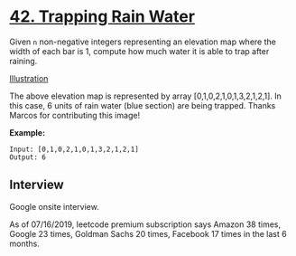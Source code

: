 # [42. Trapping Rain Water](https://leetcode.com/problems/trapping-rain-water/)

Given `n` non-negative integers representing an elevation map where the width of each bar is 1, compute how much water it is able to trap after raining.

[Illustration](https://assets.leetcode.com/uploads/2018/10/22/rainwatertrap.png)

The above elevation map is represented by array [0,1,0,2,1,0,1,3,2,1,2,1]. In this case, 6 units of rain water (blue section) are being trapped. Thanks Marcos for contributing this image!

**Example:**
```
Input: [0,1,0,2,1,0,1,3,2,1,2,1]
Output: 6
```

## Interview
Google onsite interview.

As of 07/16/2019, leetcode premium subscription says Amazon 38 times, Google 23 times, Goldman Sachs 20 times, Facebook 17 times in the last 6 months.
